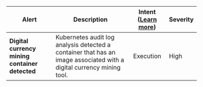 |Alert|Description|Intent ([Learn more](#intentions))|Severity|
|----|----|:----:|--|
|**Digital currency mining container detected**|Kubernetes audit log analysis detected a container that has an image associated with a digital currency mining tool.|Execution|High|


